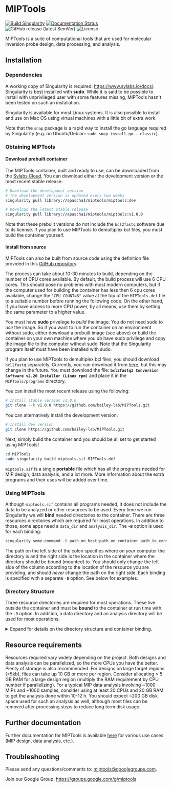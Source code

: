 # MIPTools

[![Build Singularity](https://github.com/bailey-lab/MIPTools/actions/workflows/build-container.yaml/badge.svg)](https://github.com/bailey-lab/MIPTools/actions/workflows/build-container.yaml)
[![Documentation Status](https://readthedocs.org/projects/miptools/badge/?version=latest)](https://miptools.readthedocs.io/en/latest/?badge=latest)
![GitHub release (latest
SemVer)](https://img.shields.io/github/v/release/bailey-lab/MIPTools)
![License](https://img.shields.io/github/license/bailey-lab/MIPTools)

MIPTools is a suite of computational tools that are used for molecular
inversion probe design, data processing, and analysis.

## Installation

### Dependencies

A working copy of Singularity is required: https://www.sylabs.io/docs/.
Singularity is best installed with **sudo**. While it is said to be possible to
install with unprivileged user with some features missing, MIPTools hasn't been
tested on such an installation.

Singularity is available for most Linux systems. It is also possible to install
and use on Mac OS using virtual machines with a little bit of extra work.

Note that the `snap` package is a rapid way to install the go language required
by Singularity (e.g. on Ubuntu/Debian: `sudo snap install go --classic`).

### Obtaining MIPTools

#### Download prebuilt container

The MIPTools container, built and ready to use, can be
downloaded from the [Sylabs Cloud](https://cloud.sylabs.io/). You can download
either the development version or the most recent stable release:

```bash
# Download the development version
# The development version is updated every two weeks
singularity pull library://apascha1/miptools/miptools:dev

# Download the latest stable release
singularity pull library://apascha1/miptools/miptools:v1.0.0
```

Note that these prebuilt versions do not include the `bcl2fastq` software due
to its license. If you plan to use MIPTools to demultiplex bcl files, you must
build the container yourself.

#### Install from source

MIPTools can also be built from source code using the definition file provided
in this [GitHub repository](https://github.com/bailey-lab/MIPTools).

The process can take about 10-30 minutes to build, depending on the number of
CPU cores available. By default, the build process will use 6 CPU cores. This
should pose no problems with most modern computers, but if the computer used
for building the container has less then 6 cpu cores available, change the
`"CPU_COUNT=6"` value at the top of the `MIPTools.def` file to a suitable
number before running the following code. On the other hand, if you have access
to more CPU power, by all means, use them by setting the same parameter to a
higher value.

You must have **sudo** privelege to _build_ the image. You do not need sudo to
_use_ the image. So if you want to run the container on an environment without
sudo, either download a prebuilt image (see above) or build the container on
your own machine where you _do_ have sudo privilege and copy the image file to
the computer without sudo. Note that the Singularity program itself must have
been installed with sudo.

If you plan to use MIPTools to demultiplex bcl files, you should download
`bcl2fastq` separately. Currently, you can download it from
[here](https://support.illumina.com/downloads/bcl2fastq-conversion-software-v2-20.html),
but this may change in the future. You must download the file: **`bcl2fastq2 Conversion Software v2.20 Installer (Linux rpm)`** and place it in the
`MIPTools/programs` directory.

You can install the most recent release using the following:

```bash
# Install stable version v1.0.0
git clone --b v1.0.0 https://github.com/bailey-lab/MIPTools.git
```

You can alternatively install the development version:

```bash
# Install dev version
git clone https://github.com/bailey-lab/MIPTools.git
```

Next, simply build the container and you should be all set to get started using
MIPTools!

```bash
cd MIPTools
sudo singularity build miptools.sif MIPTools.def
```

`miptools.sif` is a single **portable** file which has all the programs needed
for MIP design, data analysis, and a lot more. More information about the extra
programs and their uses will be added over time.

### Using MIPTools

Although `miptools.sif` contains all programs needed, it does not include the
data to be analyzed or other resources to be used. Every time we run
Singularity we will **bind** needed directories to the container. There are
three resources directories which are required for most operations. In addition
to those, some apps need a `data_dir` and `analysis_dir`. The **`-B`** option is
used for each binding:

```bash
singularity some-command -B path_on_host:path_on_container path_to_container
```

The path on the left side of the colon specifies where on _your_ computer the
directory is and the right side is the location in the container where the
directory should be bound (mounted) to. You should only change the left side of
the column according to the location of the resource you are providing, and
should _never_ change the path on the right side. Each binding is specified
with a separate `-B` option. See below for examples.

### Directory Structure

Three resource directories are required for most operations. These live outside
the container and must be **bound** to the container at run time with the `-B`
option. In addition, a data directory and an analysis directory will be used for
most
operations.

<details><summary>Expand for details on the directory structure and container
binding. </summary> <p>

- **base_resources:** Provided in the GitHub repository. It contains common
  resources across projects. It should be bound to the container with `-B [path to base resources dir outside of the container]:/opt/resources`. This
  makes the base_resources directory available to the container and it would
  be reached at `/opt/resources` path within the container. The
  `/opt/resources` part of this argument must not be altered. For example, if
  my base resources are located in my computer at `/home/base`, I would bind
  it to the container with `-B /home/base:/opt/resources`.

- **species_resources:** Contains resources shared by projects using the same
  target species (Pf, human, etc.). Bind this to `/opt/species_resources` in
  the container. For example, if I am working with _Plasmodium falciparum_
  sequences and I have the necessary files in my computer at `/home/pf3d/`,
  then the binding parameter is `-B /home/pf3d:/opt/species_resources`.

  _Contents of species_resources directory:_

  - _file_locations.tsv:_ This file is required for all operations. It is a
    tab separated text file showing where each required file will be
    located in the container. Each line corresponds to one file. First
    field states the species for the file, second field states what kind of
    file it is and the last field is the absolute path to the file.

    For example, the line _"pf &nbsp; &nbsp; &nbsp; &nbsp; fasta_genome
    &nbsp; &nbsp; &nbsp; &nbsp; /opt/species_resources/genomes/genome.fa"_
    would mean that the fasta genome file for the species 'pf' will be
    found at '/opt/species_resources/genomes/genome.fa' within the
    container. This also means that there is a file at
    /home/pf3d/genomes/genome.fa in my computer, assuming I bound
    /home/pf3d to /opt/species_resources in the container.

  - _fasta file:_ This file is required for all operations. Genome
    reference sequence in fasta format.

  - _bowtie2_genome:_ This file is required for probe design operations
    only. It is the reference genome indexed using bowtie2. If this is not
    available, it can be generated using MIPTools.

  - _bwa_genome:_ This file is required for data analysis operations only.
    It is the reference genome indexed using bwa. If this is not available,
    it can be generated using MIPTools.

  - _snps:_ This is an optional file. However, it is extremely useful in
    probe designs to avoid probe arms landing on variant regions, etc. So
    it should always be used except in rare cases where such a file is not
    available for the target species. The format of the file is vcf.
    Individual genotypes are not necessary (a.k.a. sites only vcf). The
    only requirement is that the INFO field for each variant has a field
    showing the population allele frequency of alternate alleles. By
    default, AF field is used. The AF field lists the allele frequencies of
    each alternate allele, and does not list the frequency of the reference
    allele. Vcf files may have other INFO fields that include allele
    frequency information. If such a field is to be used, there are two
    settings in the design settings file (.rinfo file) that must be
    modified. _allele_frequency_name_ field must be set to the INFO field
    name to be used; _af_start_index_ may have to be set to a 1 (instead of
    default 0) depending on whether the reference allele frequency is
    provided in the new field. For example, if we want to use the 1000
    genomes vcf file, the allele frequencies are provided in the CAF field
    and they include the reference allele. We would have to change the
    _allele_frequency_name_ field to _CAF_ from the default _AF_; and set
    _af_start_index_ to 1 because the first alternate allele's frequency is
    provided in the second place (following the reference allele).

  - _refgene:_ RefGen style gene/gene prediction table in GenePred format.
    These are available at http://genome.ucsc.edu under Tools/Table Browser
    for most species. The fields in the file are "bin, name, chrom, strand,
    txStart, txEnd, cdsStart, cdsEnd, exonCount, exonStarts, exonEnds,
    score, name2, cdsStartStat, cdsEndStat, exonFrames". This file is
    required for probe design operations if genic information is to be
    used. For example, if probes need to be designed for exons of a gene,
    or a gene name is given as design target. If a gene name will be
    provided, it must match the **name2** column of the RefGen file. If you
    are creating this file manually, the only fields necessary are: chrom,
    strand, exonStarts, exonEnds and name2. All other fields can be set to
    an arbitrary value (none, for example) but not left empty. The order of
    columns must not be changed.

    Note: If you have gff3/gtf formatted files, they can be converted to
    GenePred format using Jim Kent's programs
    [gff3ToGenePred](http://hgdownload.cse.ucsc.edu/admin/exe/linux.x86_64/gff3ToGenePred)
    and
    [gtfToGenePred](http://hgdownload.cse.ucsc.edu/admin/exe/linux.x86_64/gtfToGenePred).

  - _refgene_tabix:_ RefGen file, sorted and indexed using tabix. File
    requirement is the same as the refgene file. tabix is available within
    the MIPTools container, so you don't have to install it yourself.

- **project_resources:** Contains project specific files (probe sequences,
  sample information, etc.). Bind this to `/opt/project_resources`

- **data_dir:** Contains data to be analyzed. Typically, nothing will be
  written to this directory. Bind this directory to `/opt/data`.

- **analysis_dir:** Where analysis will be carried out and all output files
  will be saved. Bind it to `/opt/analysis` This is the only directory that
  needs write permission as the output will be saved here.

`data_dir` and `analysis_dir` will have different content for different app
operations. Also, one app's analysis directory may be the next app's data
directory in the pipeline.

</p> </details>

## Resource requirements

Resources required vary widely depending on the project. Both designs and data
analysis can be parallelized, so the more CPUs you have the better. Plenty of
storage is also recommended. For designs on large target regions (>5kb), files
can take up 10 GB or more per region. Consider allocating > 5 GB RAM for a
large design region (multiply the RAM requirement by CPU number if
parallelizing). For a typical MIP data analysis involving ~1000 MIPs and ~1000
samples, consider using at least 20 CPUs and 20 GB RAM to get the analysis done
within 10-12 h. You should expect ~200 GB disk space used for such an analysis
as well, although most files can be removed after processing steps to reduce
long term disk usage.

## Further documentation

Further documentation for MIPTools is available
[here](https://drive.google.com/drive/folders/1Tmu7hdRYrdw-jqAN35lZpIjG2lBebuCK?usp=sharing)
for various use cases (MIP design, data analysis, etc.).

## Troubleshooting

Please send any questions/comments to: <miptools@googlegroups.com>.

Join our Google Group: <https://groups.google.com/g/miptools>
